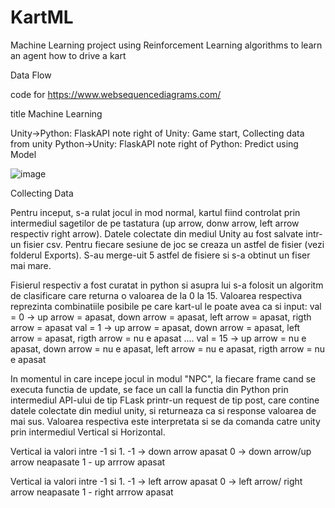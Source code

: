# KartML
Machine Learning project using Reinforcement Learning algorithms to learn an agent how to drive a kart


Data Flow

code for  https://www.websequencediagrams.com/

title Machine Learning

Unity->Python: FlaskAPI
note right of Unity: Game start, Collecting data from unity
Python->Unity: FlaskAPI 
note right of Python: Predict using Model

![image](https://user-images.githubusercontent.com/37021205/152438475-e74e1dd2-1d45-4f22-b600-e8c3b94291a2.png)


Collecting Data

Pentru inceput, s-a rulat jocul in mod normal, kartul fiind controlat prin intermediul sagetilor de pe tastatura (up arrow, donw arrow, left arrow respectiv right arrow). Datele colectate din mediul Unity au fost salvate intr-un fisier csv. Pentru fiecare sesiune de joc se creaza un astfel de fisier (vezi folderul Exports). S-au merge-uit 5 astfel de fisiere si s-a obtinut un fiser mai mare.

Fisierul respectiv a fost curatat in python si asupra lui s-a folosit un algoritm de clasificare care returna o valoarea de la 0 la 15.
Valoarea respectiva reprezinta combinatiile posibile pe care kart-ul le poate avea ca si input:
val = 0 -> up arrow = apasat, down arrow = apasat, left arrow = apasat, rigth arrow = apasat
val = 1 -> up arrow = apasat, down arrow = apasat, left arrow = apasat, rigth arrow = nu e apasat
....
val = 15 -> up arrow = nu e apasat, down arrow = nu e apasat, left arrow = nu e apasat, rigth arrow = nu e apasat

In momentul in care incepe jocul in modul "NPC", la fiecare frame cand se executa functia de update, se face un call la functia din Python prin intermediul API-ului de tip FLask printr-un request de tip post, care contine datele colectate din mediul unity, si returneaza ca si response valoarea de mai sus.
Valoarea respectiva este interpretata si se da comanda catre unity prin intermediul Vertical si Horizontal.


Vertical ia valori intre -1 si 1.
-1 -> down arrow apasat
0 -> down arrow/up arrow neapasate
1 - up arrrow apasat

Vertical ia valori intre -1 si 1.
-1 -> left arrow apasat
0 -> left arrow/ right arrow neapasate
1 - right arrrow apasat
